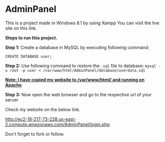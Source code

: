 # AdminPanel

This is a project made in Windows 8.1 by using Xampp
You can visit the live site on this link.

<b>Steps to run this project.</b>

<b>Step 1:</b> Create a database in MySQL by executing following command:

`CREATE DATABASE user;`

<b>Step 2:</b> Use following command to restore the `.sql` file to database:
`mysql -u root -p user < /var/www/html/AdminPanel/database/userdata.sql `

<b><u>Note: I have copied my website to /var/www/html/ and running on Apache</u></b>

<b>Step 3:</b> Now open the web browser and go to the respective url of your server


Check my website on the below link.

http://ec2-18-217-73-228.us-east-2.compute.amazonaws.com/AdminPanel/login.php

Don't forget to fork or follow.
